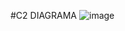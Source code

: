 #C2 DIAGRAMA
![image](https://github.com/user-attachments/assets/fd05493f-dc9a-4433-9674-086d1e4c85fd)
